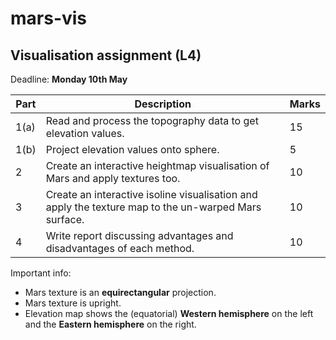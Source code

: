 # mars-vis
## Visualisation assignment (L4)

Deadline: **Monday 10th May**

| Part | Description | Marks |
| ---- | ----------- | ----- |
| 1(a) | Read and process the topography data to get elevation values. | 15 |
| 1(b) | Project elevation values onto sphere. | 5 |
| 2    | Create an interactive heightmap visualisation of Mars and apply textures too. | 10 |
| 3    | Create an interactive isoline visualisation and apply the texture map to the un-warped Mars surface. | 10 |
| 4    | Write report discussing advantages and disadvantages of each method. | 10 |


Important info:
- Mars texture is an **equirectangular** projection.
- Mars texture is upright.
- Elevation map shows the (equatorial) **Western hemisphere** on the left and the **Eastern hemisphere** on the right.
